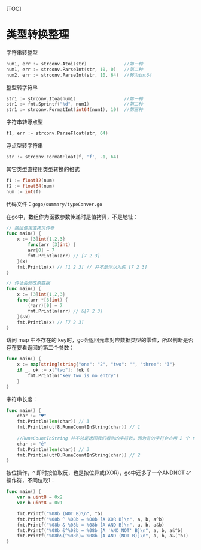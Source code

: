 

[TOC]



# 类型转换整理

字符串转整型

```go
num1, err := strconv.Atoi(str)				//第一种
num1, err := strconv.ParseInt(str, 10, 0)	//第二种
num2, err := strconv.ParseInt(str, 10, 64)	//转为int64
```

整型转字符串

```go
str1 := strconv.Itoa(num1)					//第一种
str1 := fmt.Sprintf("%d", num1)				//第二种
str1 := strconv.FormatInt(int64(num1), 10)	//第三种
```

字符串转浮点型

```go
f1, err := strconv.ParseFloat(str, 64)
```

浮点型转字符串

```go
str := strconv.FormatFloat(f, 'f', -1, 64)
```

其它类型直接用类型转换的格式

```go
f1 := float32(num)
f2 := float64(num)
num := int(f)
```



代码文件：`gogo/summary/typeConver.go`





在go中，数组作为函数参数传递时是值拷贝，不是地址：

```go
// 数组使用值拷贝传参
func main() {
	x := [3]int{1,2,3}
		func(arr [3]int) {
		arr[0] = 7
		fmt.Println(arr) // [7 2 3]
	}(x)
	fmt.Println(x) // [1 2 3] // 并不是你以为的 [7 2 3]
}

// 传址会修改原数据
func main() {
	x := [3]int{1,2,3}
	func(arr *[3]int) {
		(*arr)[0] = 7
		fmt.Println(arr) // &[7 2 3]
    }(&x)
	fmt.Println(x) // [7 2 3]
}
```



访问 map 中不存在的 key时，go会返回元素对应数据类型的零值，所以判断是否存在要看返回的第二个参数：

```go
func main() {
	x := map[string]string{"one": "2", "two": "", "three": "3"}
	if _, ok := x["two"]; !ok {
		fmt.Println("key two is no entry")
	}
}
```



字符串长度：

```go
func main() {
	char := "♥"
    fmt.Println(len(char)) // 3
	fmt.Println(utf8.RuneCountInString(char)) // 1
    
    //RuneCountInString 并不总是返回我们看到的字符数，因为有的字符会占用 2 个 rune
    char := "é"
    fmt.Println(len(char)) // 3
    fmt.Println(utf8.RuneCountInString(char)) // 2
}
```



按位操作，`^` 即时按位取反，也是按位异或(XOR)，go中还多了一个ANDNOT `&^` 操作符，不同位取1：

```go
func main() {
    var a uint8 = 0x2
    var b uint8 = 0x1

    fmt.Printf("%08b (NOT B)\n", ^b)
    fmt.Printf("%08b ^ %08b = %08b [A XOR B]\n", a, b, a^b)
    fmt.Printf("%08b & %08b = %08b [A AND B]\n", a, b, a&b)
    fmt.Printf("%08b &^%08b = %08b [A 'AND NOT' B]\n", a, b, a&^b)
    fmt.Printf("%08b&(^%08b)= %08b [A AND (NOT B)]\n", a, b, a&(^b))
}
```


